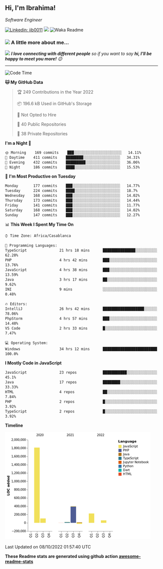 <h2>Hi, I'm Ibrahima! </h2>
<p><em>Software Engineer 
</em></p>


[![Linkedin: iib0011](https://img.shields.io/badge/-iib0011-blue?style=flat-square&logo=Linkedin&logoColor=white&link=https://www.linkedin.com/in/iib0011/)](https://www.linkedin.com/in/iib0011/)
![](https://visitor-badge.glitch.me/badge?page_id=iib0011)
![Waka Readme](https://github.com/iib0011/iib0011/workflows/Waka%20Readme/badge.svg)


### <img src="https://media.giphy.com/media/VgCDAzcKvsR6OM0uWg/giphy.gif" width="50"> A little more about me...  


<img src="https://media.giphy.com/media/LnQjpWaON8nhr21vNW/giphy.gif" width="60"> <em><b>I love connecting with different people</b> so if you want to say <b>hi, I'll be happy to meet you more!</b> 😊</em>

---
<!--START_SECTION:waka-->
![Code Time](http://img.shields.io/badge/Code%20Time-1%2C185%20hrs%2039%20mins-blue)

**🐱 My GitHub Data** 

> 🏆 249 Contributions in the Year 2022
 > 
> 📦 196.6 kB Used in GitHub's Storage 
 > 
> 🚫 Not Opted to Hire
 > 
> 📜 40 Public Repositories 
 > 
> 🔑 38 Private Repositories  
 > 
**I'm a Night 🦉** 

```text
🌞 Morning    169 commits    ███░░░░░░░░░░░░░░░░░░░░░░   14.11% 
🌆 Daytime    411 commits    ████████░░░░░░░░░░░░░░░░░   34.31% 
🌃 Evening    432 commits    █████████░░░░░░░░░░░░░░░░   36.06% 
🌙 Night      186 commits    ████░░░░░░░░░░░░░░░░░░░░░   15.53%

```
📅 **I'm Most Productive on Tuesday** 

```text
Monday       177 commits    ███░░░░░░░░░░░░░░░░░░░░░░   14.77% 
Tuesday      224 commits    ████░░░░░░░░░░░░░░░░░░░░░   18.7% 
Wednesday    168 commits    ███░░░░░░░░░░░░░░░░░░░░░░   14.02% 
Thursday     173 commits    ███░░░░░░░░░░░░░░░░░░░░░░   14.44% 
Friday       141 commits    ███░░░░░░░░░░░░░░░░░░░░░░   11.77% 
Saturday     168 commits    ███░░░░░░░░░░░░░░░░░░░░░░   14.02% 
Sunday       147 commits    ███░░░░░░░░░░░░░░░░░░░░░░   12.27%

```


📊 **This Week I Spent My Time On** 

```text
⌚︎ Time Zone: Africa/Casablanca

💬 Programming Languages: 
TypeScript               21 hrs 18 mins      ███████████████░░░░░░░░░░   62.28% 
PHP                      4 hrs 42 mins       ███░░░░░░░░░░░░░░░░░░░░░░   13.76% 
JavaScript               4 hrs 38 mins       ███░░░░░░░░░░░░░░░░░░░░░░   13.59% 
Java                     3 hrs 17 mins       ██░░░░░░░░░░░░░░░░░░░░░░░   9.62% 
INI                      9 mins              ░░░░░░░░░░░░░░░░░░░░░░░░░   0.48%

🔥 Editors: 
IntelliJ                 26 hrs 42 mins      ███████████████████░░░░░░   78.06% 
PhpStorm                 4 hrs 57 mins       ███░░░░░░░░░░░░░░░░░░░░░░   14.48% 
VS Code                  2 hrs 33 mins       █░░░░░░░░░░░░░░░░░░░░░░░░   7.47%

💻 Operating System: 
Windows                  34 hrs 12 mins      █████████████████████████   100.0%

```

**I Mostly Code in JavaScript** 

```text
JavaScript               23 repos            ███████████░░░░░░░░░░░░░░   45.1% 
Java                     17 repos            ████████░░░░░░░░░░░░░░░░░   33.33% 
HTML                     4 repos             ██░░░░░░░░░░░░░░░░░░░░░░░   7.84% 
PHP                      2 repos             █░░░░░░░░░░░░░░░░░░░░░░░░   3.92% 
TypeScript               2 repos             █░░░░░░░░░░░░░░░░░░░░░░░░   3.92%

```


**Timeline**

![Chart not found](https://raw.githubusercontent.com/iib0011/iib0011/master/charts/bar_graph.png) 


 Last Updated on 08/10/2022 01:57:40 UTC
<!--END_SECTION:waka-->

**These Readme stats are generated using github action [awesome-readme-stats](https://github.com/iib0011/waka-readme-stats)**
